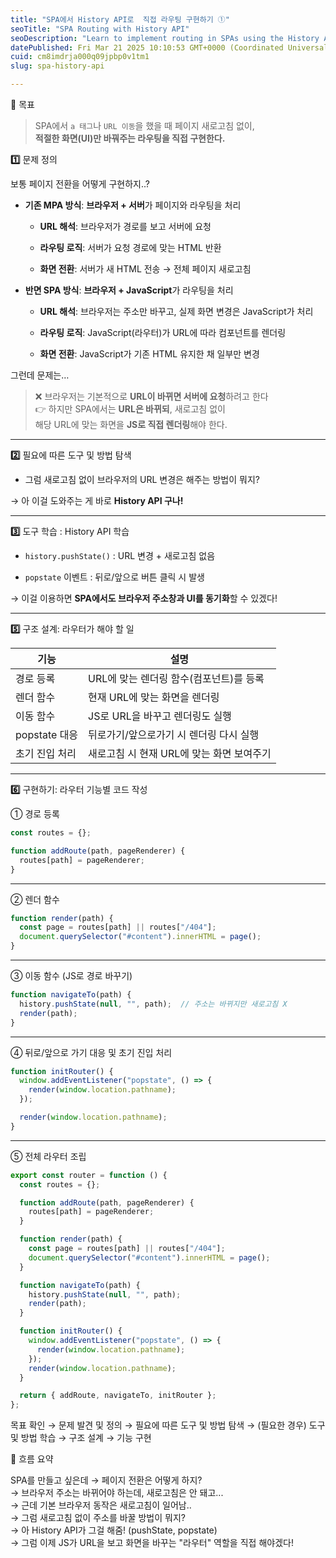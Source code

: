 ```yaml
---
title: "SPA에서 History API로  직접 라우팅 구현하기 ①"
seoTitle: "SPA Routing with History API"
seoDescription: "Learn to implement routing in SPAs using the History API to change URLs and update UI without page reloads, fostering enhanced user experience"
datePublished: Fri Mar 21 2025 10:10:53 GMT+0000 (Coordinated Universal Time)
cuid: cm8imdrja000q09jpbp0v1tm1
slug: spa-history-api

---
```


🧭 목표

> SPA에서 `a 태그`나 `URL 이동`을 했을 때 페이지 새로고침 없이,  
> **적절한 화면(UI)만 바꿔주는 라우팅을 직접 구현한다.**

**1️⃣** 문제 정의

보통 페이지 전환을 어떻게 구현하지..?

* **기존 MPA 방식**: **브라우저 + 서버**가 페이지와 라우팅을 처리
    
    * **URL 해석**: 브라우저가 경로를 보고 서버에 요청
        
    * **라우팅 로직**: 서버가 요청 경로에 맞는 HTML 반환
        
    * **화면 전환**: 서버가 새 HTML 전송 → 전체 페이지 새로고침
        
* **반면 SPA 방식**: **브라우저 + JavaScript**가 라우팅을 처리
    
    * **URL 해석**: 브라우저는 주소만 바꾸고, 실제 화면 변경은 JavaScript가 처리
        
    * **라우팅 로직**: JavaScript(라우터)가 URL에 따라 컴포넌트를 렌더링
        
    * **화면 전환**: JavaScript가 기존 HTML 유지한 채 일부만 변경
        

그런데 문제는…

> ❌ 브라우저는 기본적으로 **URL이 바뀌면 서버에 요청**하려고 한다  
> 👉 하지만 SPA에서는 **URL은 바뀌되**, 새로고침 없이  
> 해당 URL에 맞는 화면을 **JS로 직접 렌더링**해야 한다.

---

**2️⃣** 필요에 따른 도구 및 방법 탐색

* 그럼 새로고침 없이 브라우저의 URL 변경은 해주는 방법이 뭐지?
    

→ 아 이걸 도와주는 게 바로 **History API 구나!**

---

**3️⃣** 도구 학습 : History API 학습

* `history.pushState()` : URL 변경 + 새로고침 없음
    
* `popstate` 이벤트 : 뒤로/앞으로 버튼 클릭 시 발생
    

→ 이걸 이용하면 **SPA에서도 브라우저 주소창과 UI를 동기화**할 수 있겠다!

---

**5️⃣** 구조 설계: 라우터가 해야 할 일

| 기능 | 설명 |
| --- | --- |
| 경로 등록 | URL에 맞는 렌더링 함수(컴포넌트)를 등록 |
| 렌더 함수 | 현재 URL에 맞는 화면을 렌더링 |
| 이동 함수 | JS로 URL을 바꾸고 렌더링도 실행 |
| popstate 대응 | 뒤로가기/앞으로가기 시 렌더링 다시 실행 |
| 초기 진입 처리 | 새로고침 시 현재 URL에 맞는 화면 보여주기 |

---

**6️⃣** 구현하기: 라우터 기능별 코드 작성

① 경로 등록

```javascript
const routes = {};

function addRoute(path, pageRenderer) {
  routes[path] = pageRenderer;
}
```

---

② 렌더 함수

```javascript
function render(path) {
  const page = routes[path] || routes["/404"];
  document.querySelector("#content").innerHTML = page();
}
```

---

③ 이동 함수 (JS로 경로 바꾸기)

```javascript
function navigateTo(path) {
  history.pushState(null, "", path);  // 주소는 바뀌지만 새로고침 X
  render(path);
}
```

---

④ 뒤로/앞으로 가기 대응 및 초기 진입 처리

```javascript
function initRouter() {
  window.addEventListener("popstate", () => {
    render(window.location.pathname);
  });

  render(window.location.pathname);
}
```

---

⑤ 전체 라우터 조립

```javascript
export const router = function () {
  const routes = {};

  function addRoute(path, pageRenderer) {
    routes[path] = pageRenderer;
  }

  function render(path) {
    const page = routes[path] || routes["/404"];
    document.querySelector("#content").innerHTML = page();
  }

  function navigateTo(path) {
    history.pushState(null, "", path);
    render(path);
  }

  function initRouter() {
    window.addEventListener("popstate", () => {
      render(window.location.pathname);
    });
    render(window.location.pathname);
  }

  return { addRoute, navigateTo, initRouter };
};
```

목표 확인 → 문제 발견 및 정의 → 필요에 따른 도구 및 방법 탐색 → (필요한 경우) 도구 및 방법 학습 → 구조 설계 → 기능 구현

🔄 흐름 요약

SPA를 만들고 싶은데 → 페이지 전환은 어떻게 하지?  
→ 브라우저 주소는 바뀌어야 하는데, 새로고침은 안 돼고...  
→ 근데 기본 브라우저 동작은 새로고침이 일어남..  
→ 그럼 새로고침 없이 주소를 바꿀 방법이 뭐지?  
→ 아 History API가 그걸 해줌! (pushState, popstate)  
→ 그럼 이제 JS가 URL을 보고 화면을 바꾸는 "라우터" 역할을 직접 해야겠다!